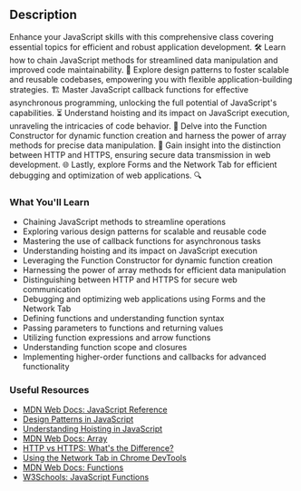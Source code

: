 ## Description

Enhance your JavaScript skills with this comprehensive class covering essential topics for efficient and robust application development. 🛠️ Learn how to chain JavaScript methods for streamlined data manipulation and improved code maintainability. 🔄 Explore design patterns to foster scalable and reusable codebases, empowering you with flexible application-building strategies. 🏗️ Master JavaScript callback functions for effective asynchronous programming, unlocking the full potential of JavaScript's capabilities. ⏳ Understand hoisting and its impact on JavaScript execution, unraveling the intricacies of code behavior. 🚀 Delve into the Function Constructor for dynamic function creation and harness the power of array methods for precise data manipulation. 🧰 Gain insight into the distinction between HTTP and HTTPS, ensuring secure data transmission in web development. 🌐 Lastly, explore Forms and the Network Tab for efficient debugging and optimization of web applications. 🔍

### What You'll Learn

- Chaining JavaScript methods to streamline operations
- Exploring various design patterns for scalable and reusable code
- Mastering the use of callback functions for asynchronous tasks
- Understanding hoisting and its impact on JavaScript execution
- Leveraging the Function Constructor for dynamic function creation
- Harnessing the power of array methods for efficient data manipulation
- Distinguishing between HTTP and HTTPS for secure web communication
- Debugging and optimizing web applications using Forms and the Network Tab
- Defining functions and understanding function syntax
- Passing parameters to functions and returning values
- Utilizing function expressions and arrow functions
- Understanding function scope and closures
- Implementing higher-order functions and callbacks for advanced functionality

### Useful Resources

- [MDN Web Docs: JavaScript Reference](https://developer.mozilla.org/en-US/docs/Web/JavaScript/Reference)
- [Design Patterns in JavaScript](https://addyosmani.com/resources/essentialjsdesignpatterns/book/)
- [Understanding Hoisting in JavaScript](https://scotch.io/tutorials/understanding-hoisting-in-javascript)
- [MDN Web Docs: Array](https://developer.mozilla.org/en-US/docs/Web/JavaScript/Reference/Global_Objects/Array)
- [HTTP vs HTTPS: What's the Difference?](https://www.cloudflare.com/learning/ssl/why-is-http-not-secure/)
- [Using the Network Tab in Chrome DevTools](https://developer.chrome.com/docs/devtools/network/)
- [MDN Web Docs: Functions](https://developer.mozilla.org/en-US/docs/Web/JavaScript/Guide/Functions)
- [W3Schools: JavaScript Functions](https://www.w3schools.com/js/js_functions.asp)
